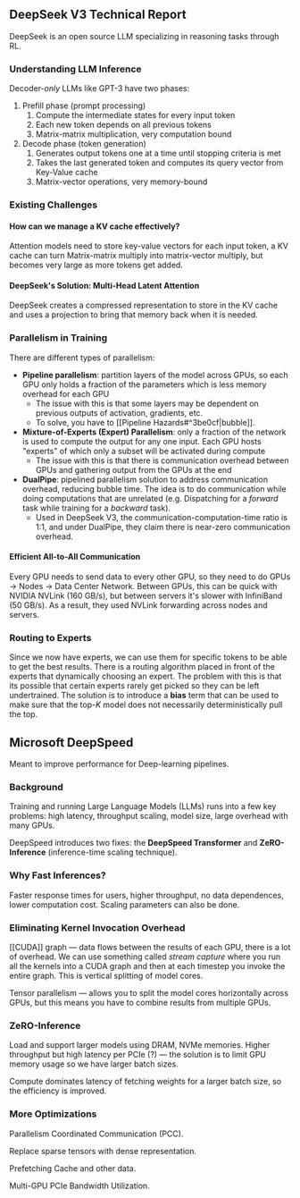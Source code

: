 ## DeepSeek V3 Technical Report

DeepSeek is an open source LLM specializing in reasoning tasks through RL.

### Understanding LLM Inference

Decoder-*only* LLMs like GPT-3 have two phases:
1. Prefill phase (prompt processing)
	1. Compute the intermediate states for every input token
	2. Each new token depends on all previous tokens
	3. Matrix-matrix multiplication, very computation bound
2. Decode phase (token generation)
	1. Generates output tokens one at a time until stopping criteria is met
	2. Takes the last generated token and computes its query vector from Key-Value cache
	3. Matrix-vector operations, very memory-bound

### Existing Challenges

#### How can we manage a KV cache effectively?

Attention models need to store key-value vectors for each input token, a KV cache can turn Matrix-matrix multiply into matrix-vector multiply, but becomes very large as more tokens get added.

#### DeepSeek's Solution: Multi-Head Latent Attention

DeepSeek creates a compressed representation to store in the KV cache and uses a projection to bring that memory back when it is needed.

### Parallelism in Training

There are different types of parallelism:
- **Pipeline parallelism**: partition layers of the model across GPUs, so each GPU only holds a fraction of the parameters which is less memory overhead for each GPU
	- The issue with this is that some layers may be dependent on previous outputs of activation, gradients, etc.
	- To solve, you have to [[Pipeline Hazards#^3be0cf|bubble]].
- **Mixture-of-Experts (Expert) Parallelism**: only a fraction of the network is used to compute the output for any one input. Each GPU hosts "experts" of which only a subset will be activated during compute
	- The issue with this is that there is communication overhead between GPUs and gathering output from the GPUs at the end
- **DualPipe**: pipelined parallelism solution to address communication overhead, reducing bubble time. The idea is to do communication while doing computations that are unrelated (e.g. Dispatching for a *forward* task while training for a *backward* task).
	- Used in DeepSeek V3, the communication-computation-time ratio is 1:1, and under DualPipe, they claim there is near-zero communication overhead.

#### Efficient All-to-All Communication

Every GPU needs to send data to every other GPU, so they need to do GPUs → Nodes → Data Center Network. Between GPUs, this can be quick with NVIDIA NVLink (160 GB/s), but between servers it's slower with InfiniBand (50 GB/s). As a result, they used NVLink forwarding across nodes and servers.

### Routing to Experts

Since we now have experts, we can use them for specific tokens to be able to get the best results. There is a routing algorithm placed in front of the experts that dynamically choosing an expert. The problem with this is that its possible that certain experts rarely get picked so they can be left undertrained. The solution is to introduce a **bias** term that can be used to make sure that the top-$K$ model does not necessarily deterministically pull the top.

## Microsoft DeepSpeed

Meant to improve performance for Deep-learning pipelines.

### Background

Training and running Large Language Models (LLMs) runs into a few key problems: high latency, throughput scaling, model size, large overhead with many GPUs.

DeepSpeed introduces two fixes: the **DeepSpeed Transformer** and **ZeRO-Inference** (inference-time scaling technique).

### Why Fast Inferences?

Faster response times for users, higher throughput, no data dependences, lower computation cost. Scaling parameters can also be done.

### Eliminating Kernel Invocation Overhead

[[CUDA]] graph — data flows between the results of each GPU, there is a lot of overhead. We can use something called *stream capture* where you run all the kernels into a CUDA graph and then at each timestep you invoke the entire graph. This is vertical splitting of model cores.

Tensor parallelism — allows you to split the model cores horizontally across GPUs, but this means you have to combine results from multiple GPUs.

### ZeRO-Inference

Load and support larger models using DRAM, NVMe memories. Higher throughput but high latency per PCIe (?) — the solution is to limit GPU memory usage so we have larger batch sizes.

Compute dominates latency of fetching weights for a larger batch size, so the efficiency is improved. 

### More Optimizations

Parallelism Coordinated Communication (PCC).

Replace sparse tensors with dense representation.

Prefetching Cache and other data.

Multi-GPU PCIe Bandwidth Utilization.